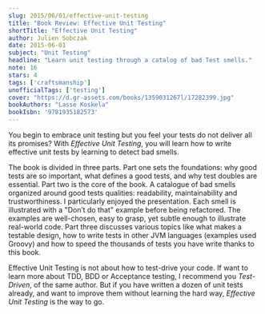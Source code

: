```yaml
---
slug: 2015/06/01/effective-unit-testing
title: "Book Review: Effective Unit Testing"
shortTitle: "Effective Unit Testing"
author: Julien Sobczak
date: 2015-06-01
subject: "Unit Testing"
headline: "Learn unit testing through a catalog of bad Test smells."
note: 16
stars: 4
tags: ['craftsmanship']
unofficialTags: ['testing']
cover: "https://d.gr-assets.com/books/1359031267l/17282399.jpg"
bookAuthors: "Lasse Koskela"
bookIsbn: '9781935182573'
---
```



You begin to embrace unit testing but you feel your tests do not deliver all its promises? With *Effective Unit Testing*, you will learn how to write effective unit tests by learning to detect bad smells.

The book is divided in three parts. Part one sets the foundations: why good tests are so important, what defines a good tests, and why test doubles are essential. Part two is the core of the book. A catalogue of bad smells organized around good tests qualities: readability, maintainability and trustworthiness. I particularly enjoyed the presentation. Each smell is illustrated with a "Don’t do that" example before being refactored. The examples are well-chosen, easy to grasp, yet subtle enough to illustrate real-world code. Part three discusses various topics like what makes a testable design, how to write tests in other JVM languages (examples used Groovy) and how to speed the thousands of tests you have write thanks to this book.

Effective Unit Testing is not about how to test-drive your code. If want to learn more about TDD, BDD or Acceptance testing, I recommend you *Test-Driven*, of the same author. But if you have written a dozen of unit tests already, and want to improve them without learning the hard way, *Effective Unit Testing* is the way to go.


